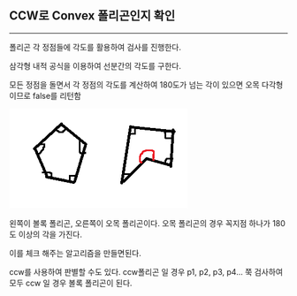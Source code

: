 ## CCW로 Convex 폴리곤인지 확인

--------------



폴리곤 각 정점들에 각도를 활용하여 검사를 진행한다.

삼각형 내적 공식을 이용하여 선분간의 각도를 구한다.

모든 정점을 돌면서 각 정점의 각도를 계산하여 180도가 넘는 각이 있으면 오목 다각형이므로 false를 리턴함

![1559774618655](https://github.com/rlatkddn212/geomertyAlgorithm/blob/master/assets/1559774618655.png)

왼쪽이 볼록 폴리곤, 오른쪽이 오목 폴리곤이다. 오목 폴리곤의 경우 꼭지점 하나가 180도 이상의 각을 가진다.

이를 체크 해주는 알고리즘을 만들면된다.

ccw를 사용하여 판별할 수도 있다. ccw폴리곤 일 경우 p1, p2, p3, p4... 쭉 검사하여 모두 ccw 일 경우 볼록 폴리곤이 된다.
